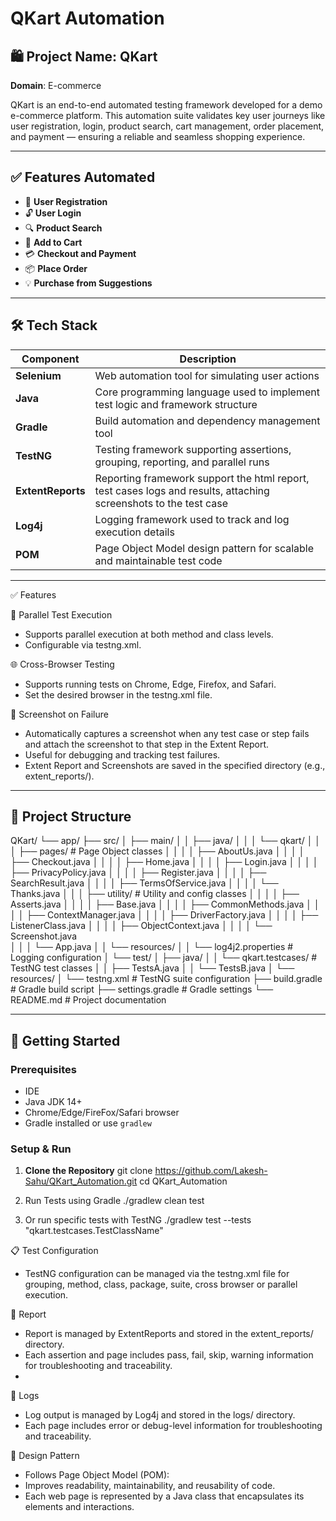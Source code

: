 # QKart Automation

## 🛍️ Project Name: QKart
**Domain**: E-commerce

QKart is an end-to-end automated testing framework developed for a demo e-commerce platform.
This automation suite validates key user journeys like user registration, login, product search,
cart management, order placement, and payment — ensuring a reliable and seamless shopping experience.

---

## ✅ Features Automated

- 🔐 **User Registration**
- 🔓 **User Login**
- 🔍 **Product Search**
- 🛒 **Add to Cart**
- 💳 **Checkout and Payment**
- 📦 **Place Order**
- 💡 **Purchase from Suggestions**

---

## 🛠️ Tech Stack

| **Component**     | **Description**                                                                                                           |
|-------------------|---------------------------------------------------------------------------------------------------------------------------|
| **Selenium**      | Web automation tool for simulating user actions                                                                           |
| **Java**          | Core programming language used to implement test logic and framework structure                                            |
| **Gradle**        | Build automation and dependency management tool                                                                           |
| **TestNG**        | Testing framework supporting assertions, grouping, reporting, and parallel runs                                           |
| **ExtentReports** | Reporting framework support the html report, test cases logs and results, attaching screenshots to the test case          |
| **Log4j**         | Logging framework used to track and log execution details                                                                 |
| **POM**           | Page Object Model design pattern for scalable and maintainable test code                                                  |

---

✅ Features

🔁 Parallel Test Execution
- Supports parallel execution at both method and class levels.
- Configurable via testng.xml.

🌐 Cross-Browser Testing
- Supports running tests on Chrome, Edge, Firefox, and Safari.
- Set the desired browser in the testng.xml file.

📸 Screenshot on Failure
- Automatically captures a screenshot when any test case or step fails and attach the screenshot to that step in the Extent Report.
- Useful for debugging and tracking test failures.
- Extent Report and Screenshots are saved in the specified directory (e.g., extent_reports/).

---

## 📁 Project Structure

QKart/
└── app/
├── src/
│   ├── main/
│   │   ├── java/
│   │   │   └── qkart/
│   │   │       ├── pages/                   # Page Object classes
│   │   │       │   ├── AboutUs.java
│   │   │       │   ├── Checkout.java
│   │   │       │   ├── Home.java
│   │   │       │   ├── Login.java
│   │   │       │   ├── PrivacyPolicy.java
│   │   │       │   ├── Register.java
│   │   │       │   ├── SearchResult.java
│   │   │       │   ├── TermsOfService.java
│   │   │       │   └── Thanks.java
│   │   │       ├── utility/                 # Utility and config classes
│   │   │       │    ├── Asserts.java
│   │   │       │    ├── Base.java
│   │   │       │    ├── CommonMethods.java
│   │   │       │    ├── ContextManager.java
│   │   │       │    ├── DriverFactory.java
│   │   │       │    ├── ListenerClass.java
│   │   │       │    ├── ObjectContext.java
│   │   │       │    └── Screenshot.java   
│   │   │       └── App.java
│   │   └── resources/
│   │       └── log4j2.properties            # Logging configuration
│   └── test/
│       ├── java/
│       │   └── qkart.testcases/             # TestNG test classes
│       │       ├── TestsA.java
│       │       └── TestsB.java
│       └── resources/
│           └── testng.xml                   # TestNG suite configuration
├── build.gradle                             # Gradle build script
├── settings.gradle                          # Gradle settings
└── README.md                                # Project documentation

---

## 🚀 Getting Started

### Prerequisites

- IDE
- Java JDK 14+
- Chrome/Edge/FireFox/Safari browser
- Gradle installed or use `gradlew`

### Setup & Run

1. **Clone the Repository**
   git clone https://github.com/Lakesh-Sahu/QKart_Automation.git
   cd QKart_Automation

2. Run Tests using Gradle
   ./gradlew clean test

3. Or run specific tests with TestNG
   ./gradlew test --tests "qkart.testcases.TestClassName"

📋 Test Configuration
- TestNG configuration can be managed via the testng.xml file for grouping, method, class, package, suite, cross browser or parallel execution.

📝 Report
- Report is managed by ExtentReports and stored in the extent_reports/ directory.
- Each assertion and page includes pass, fail, skip, warning information for troubleshooting and traceability.
- 
📝 Logs
- Log output is managed by Log4j and stored in the logs/ directory.
- Each page includes error or debug-level information for troubleshooting and traceability.

📌 Design Pattern
- Follows Page Object Model (POM):
- Improves readability, maintainability, and reusability of code.
- Each web page is represented by a Java class that encapsulates its elements and interactions.
